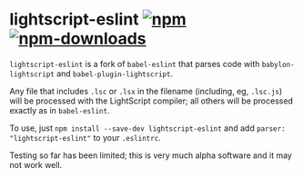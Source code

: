 # lightscript-eslint [![npm](https://img.shields.io/npm/v/lightscript-eslint.svg)](https://www.npmjs.com/package/lightscript-eslint) [![npm-downloads](https://img.shields.io/npm/dm/lightscript-eslint.svg)](https://www.npmjs.com/package/lightscript-eslint)

`lightscript-eslint` is a fork of `babel-eslint` that parses code with
`babylon-lightscript` and `babel-plugin-lightscript`.

Any file that includes `.lsc` or `.lsx` in the filename (including, eg, `.lsc.js`)
will be processed with the LightScript compiler;
all others will be processed exactly as in `babel-eslint`.

To use, just `npm install --save-dev lightscript-eslint`
and add `parser: "lightscript-eslint"` to your `.eslintrc`.

Testing so far has been limited; this is very much alpha software and it may not work well.
